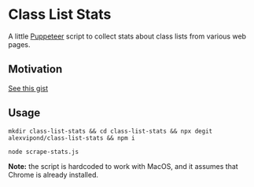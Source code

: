 # Class List Stats

A little [Puppeteer](https://pptr.dev) script to collect stats about class lists from various web pages.


## Motivation

[See this gist](https://gist.github.com/AlexVipond/8daae993fff2c2f7166b7994206dd94a)


## Usage

```
mkdir class-list-stats && cd class-list-stats && npx degit alexvipond/class-list-stats && npm i
```

```
node scrape-stats.js
```

**Note:** the script is hardcoded to work with MacOS, and it assumes that Chrome is already installed.

